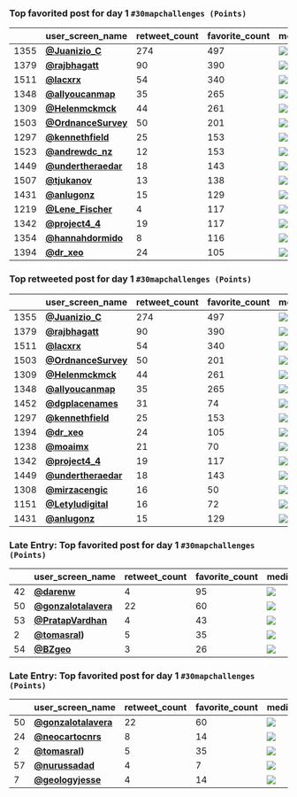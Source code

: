 ### Top favorited post for day 1 `#30mapchallenges (Points)` 
|      | user_screen_name                               |   retweet_count |   favorite_count | media                                                                                        |
|------|------------------------------------------------|-----------------|------------------|----------------------------------------------------------------------------------------------|
| 1355 | **[@Juanizio_C](https://t.co/7NtevAqkNd)**     |             274 |              497 | ![](http://pbs.twimg.com/media/Elv5tUaW0AA4CT-.jpg)                                          |
| 1379 | **[@rajbhagatt](https://t.co/0tQIrXrU0G)**     |              90 |              390 | ![](http://pbs.twimg.com/media/ElvsxU5VgAANXV5.jpg)                                          |
| 1511 | **[@lacxrx](https://t.co/0WeTc3o9Bw)**         |              54 |              340 | ![](http://pbs.twimg.com/media/EluFSpkWkAES1Tc.jpg)                                          |
| 1348 | **[@allyoucanmap](https://t.co/M4gV6u1Y6W)**   |              35 |              265 | ![](http://pbs.twimg.com/tweet_video_thumb/Elv-7GLW0AIHerq.jpg)                              |
| 1309 | **[@Helenmckmck](https://t.co/oCiTiiLpws)**    |              44 |              261 | ![](http://pbs.twimg.com/tweet_video_thumb/ElwYKDiXUAAqv4l.jpg)                              |
| 1503 | **[@OrdnanceSurvey](https://t.co/oPBbiF3x0x)** |              50 |              201 | ![](http://pbs.twimg.com/media/EluZQskXgAAAl2Y.jpg)                                          |
| 1297 | **[@kennethfield](https://t.co/GTG7dOGiGb)**   |              25 |              153 | ![](http://pbs.twimg.com/media/Elwds-QVkAARz9P.jpg)                                          |
| 1523 | **[@andrewdc_nz](https://t.co/fcXAJxTLKo)**    |              12 |              153 | ![](http://pbs.twimg.com/media/ElswRHqU8AEPkqJ.jpg)                                          |
| 1449 | **[@undertheraedar](https://t.co/RGzIpVCV1e)** |              18 |              143 | ![](http://pbs.twimg.com/media/Elu_MPwXUAEONFY.jpg)                                          |
| 1507 | **[@tjukanov](https://t.co/wZ79H8xL0q)**       |              13 |              138 | ![](http://pbs.twimg.com/media/Elk52mYWoAAzG9d.jpg)                                          |
| 1431 | **[@anlugonz](https://t.co/1xPPV8iGMt)**       |              15 |              129 | ![](http://pbs.twimg.com/media/ElvOEzbXEBEe4uv.jpg)                                          |
| 1219 | **[@Lene_Fischer](https://t.co/YFjdqZq2vL)**   |               4 |              117 | ![](http://pbs.twimg.com/media/Elw8XNnXUAcoeM1.jpg)                                          |
| 1342 | **[@project4_4](https://t.co/ut1yABaL2l)**     |              19 |              117 | ![](http://pbs.twimg.com/ext_tw_video_thumb/1322934085115850757/pu/img/yaMi-1QvkQl0doLS.jpg) |
| 1354 | **[@hannahdormido](https://t.co/SMzEgsChaF)**  |               8 |              116 | ![](http://pbs.twimg.com/media/Elv6DeVXEAIS1YS.jpg)                                          |
| 1394 | **[@dr_xeo](https://t.co/iedlP7Lhox)**         |              24 |              105 | ![](http://pbs.twimg.com/media/ElvhtlNXIAANwdV.jpg)                                          |

### Top retweeted post for day 1 `#30mapchallenges (Points)`
|      | user_screen_name                               |   retweet_count |   favorite_count | media                                                                                        |
|------|------------------------------------------------|-----------------|------------------|----------------------------------------------------------------------------------------------|
| 1355 | **[@Juanizio_C](https://t.co/7NtevAqkNd)**     |             274 |              497 | ![](http://pbs.twimg.com/media/Elv5tUaW0AA4CT-.jpg)                                          |
| 1379 | **[@rajbhagatt](https://t.co/0tQIrXrU0G)**     |              90 |              390 | ![](http://pbs.twimg.com/media/ElvsxU5VgAANXV5.jpg)                                          |
| 1511 | **[@lacxrx](https://t.co/0WeTc3o9Bw)**         |              54 |              340 | ![](http://pbs.twimg.com/media/EluFSpkWkAES1Tc.jpg)                                          |
| 1503 | **[@OrdnanceSurvey](https://t.co/oPBbiF3x0x)** |              50 |              201 | ![](http://pbs.twimg.com/media/EluZQskXgAAAl2Y.jpg)                                          |
| 1309 | **[@Helenmckmck](https://t.co/oCiTiiLpws)**    |              44 |              261 | ![](http://pbs.twimg.com/tweet_video_thumb/ElwYKDiXUAAqv4l.jpg)                              |
| 1348 | **[@allyoucanmap](https://t.co/M4gV6u1Y6W)**   |              35 |              265 | ![](http://pbs.twimg.com/tweet_video_thumb/Elv-7GLW0AIHerq.jpg)                              |
| 1452 | **[@dgplacenames](https://t.co/vyi9tciV2t)**   |              31 |               74 | ![](http://pbs.twimg.com/media/Elu5qRIWMAASRmZ.jpg)                                          |
| 1297 | **[@kennethfield](https://t.co/GTG7dOGiGb)**   |              25 |              153 | ![](http://pbs.twimg.com/media/Elwds-QVkAARz9P.jpg)                                          |
| 1394 | **[@dr_xeo](https://t.co/iedlP7Lhox)**         |              24 |              105 | ![](http://pbs.twimg.com/media/ElvhtlNXIAANwdV.jpg)                                          |
| 1238 | **[@moaimx](https://t.co/HQ65GKvvot)**         |              21 |               70 | ![](http://pbs.twimg.com/media/Elw2Q7rXgAI6YYL.jpg)                                          |
| 1342 | **[@project4_4](https://t.co/ut1yABaL2l)**     |              19 |              117 | ![](http://pbs.twimg.com/ext_tw_video_thumb/1322934085115850757/pu/img/yaMi-1QvkQl0doLS.jpg) |
| 1449 | **[@undertheraedar](https://t.co/RGzIpVCV1e)** |              18 |              143 | ![](http://pbs.twimg.com/media/Elu_MPwXUAEONFY.jpg)                                          |
| 1308 | **[@mirzacengic](https://t.co/sbclzQT4xI)**    |              16 |               50 | ![](http://pbs.twimg.com/media/ElwVnS-WMAQ40oE.jpg)                                          |
| 1151 | **[@Letyludigital](https://t.co/KXhtzKjh2e)**  |              16 |               72 | ![](http://pbs.twimg.com/media/ElxnlwaVcAEq9yb.jpg)                                          |
| 1431 | **[@anlugonz](https://t.co/1xPPV8iGMt)**       |              15 |              129 | ![](http://pbs.twimg.com/media/ElvOEzbXEBEe4uv.jpg)                                          |


### Late Entry: Top favorited post for day 1 `#30mapchallenges (Points)` 
|    | user_screen_name                                |   retweet_count |   favorite_count | media                                               |
|----|-------------------------------------------------|-----------------|------------------|-----------------------------------------------------|
| 42 | **[@darenw](https://t.co/rZ2gtbJmI4)**          |               4 |               95 | ![](http://pbs.twimg.com/media/Elyc4d4XUAEs09h.jpg) |
| 50 | **[@gonzalotalavera](https://t.co/I6UNoGYVOx)** |              22 |               60 | ![](http://pbs.twimg.com/media/ElyMGZFWkAA7Fx2.jpg) |
| 53 | **[@PratapVardhan](https://t.co/WTT8WM17qy)**   |               4 |               43 | ![](http://pbs.twimg.com/media/Elx5722WkAEOOMf.jpg) |
|  2 | **[@tomasral](https://t.co/khysneCwjM))**       |               5 |               35 | ![](http://pbs.twimg.com/media/El2FR9gXUAAU3Uf.jpg) |
| 54 | **[@BZgeo](https://t.co/LavH2067O2)**           |               3 |               26 | ![](http://pbs.twimg.com/media/Elx0-fPXIAc9JGJ.png) |


### Late Entry: Top favorited post for day 1 `#30mapchallenges (Points)` 
|    | user_screen_name                                |   retweet_count |   favorite_count | media                                               |
|----|-------------------------------------------------|-----------------|------------------|-----------------------------------------------------|
| 50 | **[@gonzalotalavera](https://t.co/I6UNoGYVOx)** |              22 |               60 | ![](http://pbs.twimg.com/media/ElyMGZFWkAA7Fx2.jpg) |
| 24 | **[@neocartocnrs](https://t.co/1GcTGraT9T)**    |               8 |               14 | ![](http://pbs.twimg.com/media/Elz2OvNXEAAItfe.jpg) |
|  2 | **[@tomasral](https://t.co/khysneCwjM))**       |               5 |               35 | ![](http://pbs.twimg.com/media/El2FR9gXUAAU3Uf.jpg) |
| 57 | **[@nurussadad](https://t.co/z4HaIfQMBi)**      |               4 |                7 | ![](http://pbs.twimg.com/media/ElxuzgpU0AEIbdT.png) |
|  7 | **[@geologyjesse](https://t.co/dR68mE4zhD)**    |               4 |               14 | ![](http://pbs.twimg.com/media/El1vroKWoAEozEk.jpg) |